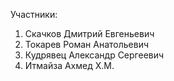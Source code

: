 Участники:
1) Скачков Дмитрий Евгеньевич
2) Токарев Роман Анатольевич
3) Кудрявец Александр Сергеевич
4) Итмайза Ахмед Х.М.
